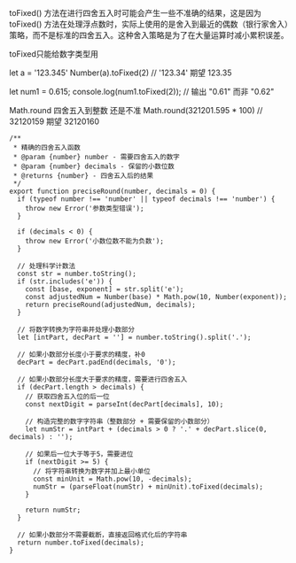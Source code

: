 
toFixed() 方法在进行四舍五入时可能会产生一些不准确的结果，这是因为 toFixed() 方法在处理浮点数时，实际上使用的是舍入到最近的偶数（银行家舍入）策略，而不是标准的四舍五入。这种舍入策略是为了在大量运算时减小累积误差。

toFixed只能给数字类型用

let a = '123.345'
Number(a).toFixed(2) // '123.34'  期望 123.35

let num1 = 0.615;
console.log(num1.toFixed(2)); // 输出 "0.61" 而非 "0.62"


Math.round 四舍五入到整数 还是不准
Math.round(321201.595 * 100) // 32120159 期望 32120160


```
/**
 * 精确的四舍五入函数
 * @param {number} number - 需要四舍五入的数字
 * @param {number} decimals - 保留的小数位数
 * @returns {number} - 四舍五入后的结果
 */
export function preciseRound(number, decimals = 0) {
  if (typeof number !== 'number' || typeof decimals !== 'number') {
    throw new Error('参数类型错误');
  }
  
  if (decimals < 0) {
    throw new Error('小数位数不能为负数');
  }

  // 处理科学计数法
  const str = number.toString();
  if (str.includes('e')) {
    const [base, exponent] = str.split('e');
    const adjustedNum = Number(base) * Math.pow(10, Number(exponent));
    return preciseRound(adjustedNum, decimals);
  }

  // 将数字转换为字符串并处理小数部分
  let [intPart, decPart = ''] = number.toString().split('.');
  
  // 如果小数部分长度小于要求的精度，补0
  decPart = decPart.padEnd(decimals, '0');
  
  // 如果小数部分长度大于要求的精度，需要进行四舍五入
  if (decPart.length > decimals) {
    // 获取四舍五入位的后一位
    const nextDigit = parseInt(decPart[decimals], 10);
    
    // 构造完整的数字字符串（整数部分 + 需要保留的小数部分）
    let numStr = intPart + (decimals > 0 ? '.' + decPart.slice(0, decimals) : '');
    
    // 如果后一位大于等于5，需要进位
    if (nextDigit >= 5) {
      // 将字符串转换为数字并加上最小单位
      const minUnit = Math.pow(10, -decimals);
      numStr = (parseFloat(numStr) + minUnit).toFixed(decimals);
    }
    
    return numStr;
  }
  
  // 如果小数部分不需要截断，直接返回格式化后的字符串
  return number.toFixed(decimals);
}

```